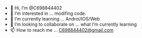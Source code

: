 - 👋 Hi, I’m @C698844402
- 👀 I’m interested in ... modifing code.
- 🌱 I’m currently learning ... Androi/IOS/Web
- 💞️ I’m looking to collaborate on ... what I’m currently learning 
- 📫 How to reach me ...  C698844402@gmail.com

<!---
C698844402/C698844402 is a ✨ special ✨ repository because its `README.md` (this file) appears on your GitHub profile.
You can click the Preview link to take a look at your changes.
--->
